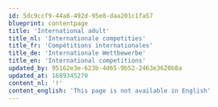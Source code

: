 ```yaml
---
id: 5dc9ccf9-44a8-492d-95e8-daa201c1fa57
blueprint: contentpage
title: 'International adult'
title_nl: 'Internationale competities'
title_fr: 'Compétitions internationales'
title_de: 'Internationale Wettbewerbe'
title_en: 'International competitions'
updated_by: 95162e3e-623b-4d65-9b52-2463e3620b8a
updated_at: 1689345270
content_nl: '!'
content_english: 'This page is not available in English'
---
```


